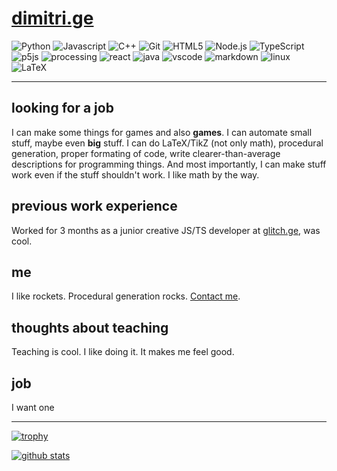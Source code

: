 # [dimitri.ge](https://dimitri.ge)

![Python](https://img.shields.io/badge/Python-3776AB?style=for-the-badge&logo=python&logoColor=white)
![Javascript](https://img.shields.io/badge/Javascript-F7DF1E?style=for-the-badge&logo=javascript&logoColor=black)
![C++](https://img.shields.io/badge/C++-00599C?style=for-the-badge&logo=C++&logoColor=white)
![Git](https://img.shields.io/badge/Git-100000?style=for-the-badge&logo=git&logoColor=white)
![HTML5](https://img.shields.io/badge/HTML5-E34F26?style=for-the-badge&logo=html5&logoColor=white)
![Node.js](https://img.shields.io/badge/Node.js-43853D?style=for-the-badge&logo=node.js&logoColor=white)
![TypeScript](https://img.shields.io/badge/TypeScript-007ACC?style=for-the-badge&logo=typescript&logoColor=white)
![p5js](https://img.shields.io/badge/p5.js-ed225d?style=for-the-badge&logo=p5.js&logoColor=white)
![processing](https://img.shields.io/badge/processing-0f195a?style=for-the-badge&logo=processing&logoColor=white)
![react](https://img.shields.io/badge/react-282c34?style=for-the-badge&logo=react&logoColor=61dafb)
![java](https://img.shields.io/badge/java-red?style=for-the-badge&logo=java&logoColor=white)
![vscode](https://img.shields.io/badge/VScode-black?style=for-the-badge&logo=visualstudiocode&logoColor=blue)
![markdown](https://img.shields.io/badge/markdown-black?style=for-the-badge&logo=markdown&logoColor=white)
![linux](https://img.shields.io/badge/linux-black?style=for-the-badge&logo=linux&logoColor=yelow)
![LaTeX](https://img.shields.io/badge/LaTeX-black?style=for-the-badge&logo=latex&logoColor=teal)

---

## looking for a job

I can make some things for games and also **games**. I can automate small stuff, maybe even **big** stuff. I can do LaTeX/TikZ (not only math), procedural generation, proper formating of code, write clearer-than-average descriptions for programming things. And most importantly, I can make stuff work even if the stuff shouldn't work. I like math by the way.

## previous work experience

Worked for 3 months as a junior creative JS/TS developer at [glitch.ge](https://glitch.ge), was cool.

## me

I like rockets. Procedural generation rocks. [Contact me](https://dimitri.ge/#contact-me).

## thoughts about teaching

Teaching is cool. I like doing it. It makes me feel good.

## job

I want one



---

[![trophy](https://github-profile-trophy.vercel.app/?username=D-T-666)](https://github.com/ryo-ma/github-profile-trophy)

[![github stats](https://github-readme-stats.vercel.app/api?username=D-T-666)](https://github.com/anuraghazra/github-readme-stats)
